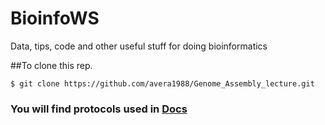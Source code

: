 # BioinfoWS
Data, tips, code and other useful stuff for doing bioinformatics

##To clone this rep.

```console
$ git clone https://github.com/avera1988/Genome_Assembly_lecture.git
```

### You will find protocols used in [Docs](https://github.com/avera1988/BioinfoWS/tree/master/Docs)

